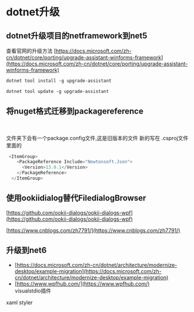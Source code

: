 # dotnet升级

## dotnet升级项目的netframework到net5

查看官网的升级方法
[https://docs.microsoft.com/zh-cn/dotnet/core/porting/upgrade-assistant-winforms-framework](https://docs.microsoft.com/zh-cn/dotnet/core/porting/upgrade-assistant-winforms-framework)

```xml
dotnet tool install -g upgrade-assistant

dotnet tool update -g upgrade-assistant
```

## 将nuget格式迁移到packagereference

​

文件夹下会有一个package.config文件,这是旧版本的文件
新的写在 .csproj文件里面的

```java
 <ItemGroup>
    <PackageReference Include="Newtonsoft.Json">
      <Version>13.0.1</Version>
    </PackageReference>
  </ItemGroup>
```

## 使用ookiidialog替代FiledialogBrowser

[https://github.com/ookii-dialogs/ookii-dialogs-wpf](https://github.com/ookii-dialogs/ookii-dialogs-wpf)

[https://www.cnblogs.com/zh7791/](https://www.cnblogs.com/zh7791/)  

## 升级到net6

- [https://docs.microsoft.com/zh-cn/dotnet/architecture/modernize-desktop/example-migration](https://docs.microsoft.com/zh-cn/dotnet/architecture/modernize-desktop/example-migration)  
- [https://www.wpfhub.com/](https://www.wpfhub.com/)  
visualstdio插件
​

xaml styler
